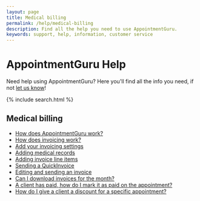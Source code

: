 ```yaml
---
layout: page
title: Medical billing
permalink: /help/medical-billing
description: Find all the help you need to use AppointmentGuru.
keywords: support, help, information, customer service
---
```


# AppointmentGuru Help

Need help using AppointmentGuru? Here you'll find all the info you need, if not [let us know](mailto:support@appointmentguru.co)!

{% include search.html %}

## Medical billing

* [How does AppointmentGuru work?](how-does-appointmentguru-work)
* [How does invoicing work?](how-does-invoicing-work)
* [Add your invoicing settings](invoicing-settings)
* [Adding medical records](adding-medical-records)
* [Adding invoice line items](adding-invoice-line-items)
* [Sending a QuickInvoice](quickinvoice)
* [Editing and sending an invoice](edit-an-invoice)
* [Can I download invoices for the month?](download-invoices)
* [A client has paid, how do I mark it as paid on the appointment?](mark-as-paid)
* [How do I give a client a discount for a specific appointment?](discount-appointment)
